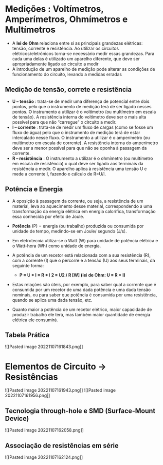 # Medições : Voltímetros, Amperímetros, Ohmímetros e Multímetros

- A **lei de Ohm** relaciona entre si as principais grandezas elétricas: tensão, corrente e resistência. Ao utilizar os circuitos elétricos/eletrónicos torna-se necessário medir essas grandezas. Para cada uma delas é utilizado um aparelho diferente, que deve ser apropriadamente ligado ao circuito a medir
- A introdução de um aparelho de medição pode alterar as condições de funcionamento do circuito, levando a medidas erradas

## Medição de tensão, correte e resistência

- **U – tensão** : trata-se de medir uma diferença de potencial entre dois pontos, pelo que o instrumento de medição terá de ser ligado nesses pontos. O instrumento a utilizar é o voltímetro (ou multímetro em escala de tensão). A resistência interna do voltímetro deve ser o mais alta possível para que não “carregue” o circuito a medir. 
- **I – corrente** : trata-se de medir um fluxo de cargas (como se fosse um fluxo de água) pelo que o instrumento de medição terá de estar intercalado nesse fluxo. O instrumento a utilizar é o amperímetro (ou multímetro em escala de corrente). A resistência interna do amperímetro deve ser a menor possível para que não se oponha à passagem da corrente.
- **R – resistência** : O instrumento a utilizar é o ohmímetro (ou multímetro em escala de resistência) o qual deve ser ligado aos terminais da resistência a medir. O aparelho aplica à resistência uma tensão U e mede a corrente I, fazendo o cálculo de R=U/I.

## Potência e Energia
- A oposição à passagem da corrente, ou seja, a resistência de um material, leva ao aquecimento desse material, correspondendo a uma transformação da energia elétrica em energia calorífica, transformação essa conhecida por efeito de Joule.
- **Potência** (P) = energia (ou trabalho) produzida ou consumida por unidade de tempo, medindo-se em Joule/ segundo (J/s). 
- Em eletrotecnia utiliza-se o Watt (W) para unidade de potência elétrica e o Watt-hora (Wh) como unidade de energia. 
- A potência de um recetor está relacionada com a sua resistência (R), com a corrente (I) que o percorre e a tensão (U) aos seus terminais, da seguinte forma: 
	- **P = U * I = R * I 2 = U2 / R [W] (lei de Ohm: U = R * I)**

- Estas relações são úteis, por exemplo, para saber qual a corrente que é consumida por um recetor de uma dada potência e uma dada tensão nominais, ou para saber que potência é consumida por uma resistência, quando se aplica uma dada tensão, etc. 
- Quanto maior a potência de um recetor elétrico, maior capacidade de produzir trabalho ele terá, mas também maior quantidade de energia elétrica ele consumirá.

## Tabela Prática
![[Pasted image 20221107161843.png]]

# Elementos de Circuito -> Resistências 
![[Pasted image 20221107161943.png]]
![[Pasted image 20221107161956.png]]

## Tecnologia through-hole e SMD (Surface-Mount Device)
![[Pasted image 20221107162058.png]]

## Associação de resistências em série
![[Pasted image 20221107162124.png]]

